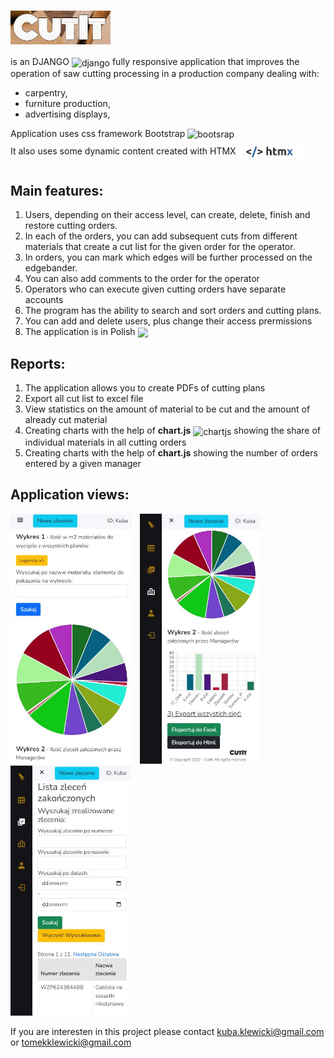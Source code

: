 
# <img src="https://github.com/Klewiu/CutIt/blob/main/static/CutIt_logo.JPG" width="160" height="auto" align="center"/>


is an DJANGO <img src="https://cdn.worldvectorlogo.com/logos/django.svg" alt="django" width="17" height="17" align="center"/>  fully responsive application that improves the operation of saw cutting processing in a production company dealing with:
- carpentry, 
- furniture production, 
- advertising displays, 

Application uses css framework Bootstrap <img src="https://upload.wikimedia.org/wikipedia/commons/b/b2/Bootstrap_logo.svg"   alt="bootsrap" width="25" height="auto" align="center"/><br />
<a> It also uses some dynamic content created with HTMX  <img src="https://github.com/Klewiu/CutIt/blob/main/htmx_logo.webp"   alt="bootsrap" width="100" height="auto" align="center"/>

## Main features:
1. Users, depending on their access level, can create, delete, finish and restore cutting orders. 
2. In each of the orders, you can add subsequent cuts from different materials that create a cut list for the given order for the operator.
3. In orders, you can mark which edges will be further processed on the edgebander.
4. You can also add comments to the order for the operator
5. Operators who can execute given cutting orders have separate accounts
6. The program has the ability to search and sort orders and cutting plans.
7. You can add and delete users, plus change their access prermissions
8. The application is in Polish <img src="https://upload.wikimedia.org/wikipedia/commons/thumb/e/e9/Flag_of_Poland_%28normative%29.svg/360px-Flag_of_Poland_%28normative%29.svg.png" width="20" height="auto" align="center" />


## Reports:
1. The application allows you to create PDFs of cutting plans
2. Export all cut list to excel file
3. View statistics on the amount of material to be cut and the amount of already cut material
4. Creating charts with the help of **chart.js**  <img src="https://www.chartjs.org/img/chartjs-logo.svg" alt="chartjs" width="25" height="auto" align="center"/> showing the share of individual materials in all cutting orders
5. Creating charts with the help of **chart.js** showing the number of orders entered by a given manager

## Application views:
<img src="https://github.com/Klewiu/CutIt/blob/main/static/reports_details_1.JPG" alt="report1" width="auto" height="400" margin="5px" />&nbsp;&nbsp;&nbsp;<img src="https://github.com/Klewiu/CutIt/blob/main/static/reports_details_3.JPG" alt="report3" width="auto" height="400" margin="5px"  />&nbsp;&nbsp;&nbsp;<img src="https://github.com/Klewiu/CutIt/blob/main/static/reports_details_4.JPG" alt="report4" width="auto" height="400" margin="5px" />

If you are interesten in this project please contact kuba.klewicki@gmail.com or tomekklewicki@gmail.com

